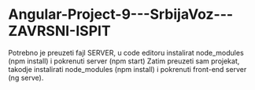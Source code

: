 # Angular-Project-9---SrbijaVoz---ZAVRSNI-ISPIT
Potrebno je preuzeti fajl SERVER, u code editoru instalirat node_modules (npm install) i pokrenuti server (npm start) Zatim preuzeti sam projekat, takodje instalirati node_modules (npm install) i pokrenuti front-end server (ng serve).
